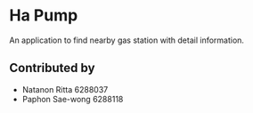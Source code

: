 # Ha Pump

An application to find nearby gas station with detail information.

## Contributed by
- Natanon Ritta 6288037
- Paphon Sae-wong 6288118